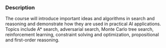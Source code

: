 ### Description

The course will introduce important ideas and algorithms in search and reasoning and demonstrate how they are used in practical AI applications. Topics include A* search, adversarial search, Monte Carlo tree search, reinforcement learning, constraint solving and optimization, propositional and first-order reasoning.